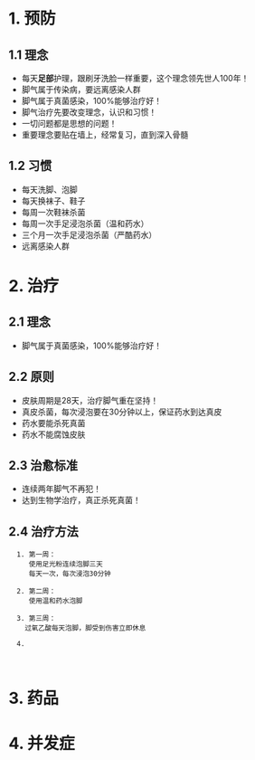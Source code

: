 
# 1. 预防
## 1.1 理念
- 每天**足部**护理，跟刷牙洗脸一样重要，这个理念领先世人100年！
- 脚气属于传染病，要远离感染人群
- 脚气属于真菌感染，100%能够治疗好！
- 脚气治疗先要改变理念，认识和习惯！
- 一切问题都是思想的问题！
- 重要理念要贴在墙上，经常复习，直到深入骨髓

## 1.2 习惯
- 每天洗脚、泡脚
- 每天换袜子、鞋子
- 每周一次鞋袜杀菌
- 每周一次手足浸泡杀菌（温和药水）
- 三个月一次手足浸泡杀菌（严酷药水）
- 远离感染人群

# 2. 治疗
## 2.1 理念
- 脚气属于真菌感染，100%能够治疗好！

## 2.2 原则
- 皮肤周期是28天，治疗脚气重在坚持！
- 真皮杀菌，每次浸泡要在30分钟以上，保证药水到达真皮
- 药水要能杀死真菌
- 药水不能腐蚀皮肤

## 2.3 治愈标准
- 连续两年脚气不再犯！
- 达到生物学治疗，真正杀死真菌！

## 2.4 治疗方法
```
  1. 第一周：
     使用足光粉连续泡脚三天
     每天一次，每次浸泡30分钟
     
  2. 第二周：
     使用温和药水泡脚
  
  3. 第三周： 
    过氧乙酸每天泡脚，脚受到伤害立即休息
    
  4. 
     
  
 ```
     

# 3. 药品

# 4. 并发症



